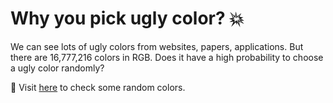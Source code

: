 # Why you pick ugly color? :boom:

We can see lots of ugly colors from websites, papers, applications. But there are 16,777,216 colors in RGB. Does it have a high probability to choose a ugly color randomly?

:tada: Visit [here](/) to check some random colors.